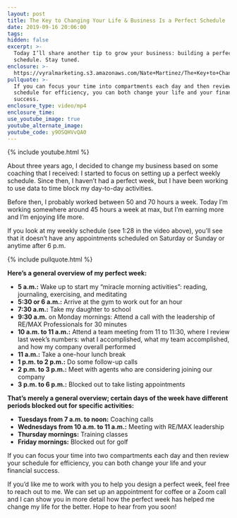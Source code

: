 ```yaml
---
layout: post
title: The Key to Changing Your Life & Business Is a Perfect Schedule
date: 2019-09-16 20:06:00
tags:
hidden: false
excerpt: >-
  Today I’ll share another tip to grow your business: building a perfect weekly
  schedule. Stay tuned.
enclosure: >-
  https://vyralmarketing.s3.amazonaws.com/Nate+Martinez/The+Key+to+Changing+Your+Life+%26+Business+Is+a+Perfect+Schedule.mp4
pullquote: >-
  If you can focus your time into compartments each day and then review your
  schedule for efficiency, you can both change your life and your financial
  success.
enclosure_type: video/mp4
enclosure_time:
use_youtube_image: true
youtube_alternate_image:
youtube_code: y9OSQHVvQA0
---
```


{% include youtube.html %}

About three years ago, I decided to change my business based on some coaching that I received: I started to focus on setting up a perfect weekly schedule. Since then, I haven’t had a perfect week, but I have been working to use data to time block my day-to-day activities.

Before then, I probably worked between 50 and 70 hours a week. Today I’m working somewhere around 45 hours a week at max, but I’m earning more and I’m enjoying life more.

If you look at my weekly schedule (see 1:28 in the video above), you’ll see that it doesn’t have any appointments scheduled on Saturday or Sunday or anytime after 6 p.m.

{% include pullquote.html %}

**Here’s a general overview of my perfect week:**

* **5 a.m.:** Wake up to start my “miracle morning activities”: reading, journaling, exercising, and meditating
* **5:30 or 6 a.m.:** Arrive at the gym to work out for an hour&nbsp;
* **7:30 a.m.:** Take my daughter to school
* **9:30 a.m.** on Monday mornings: Attend a call with the leadership of RE/MAX Professionals for 30 minutes
* **10 a.m. to 11 a.m.:** Attend a team meeting from 11 to 11:30, where I review last week’s numbers: what I accomplished, what my team accomplished, and how my company overall performed
* **11 a.m.:** Take a one-hour lunch break
* **1 p.m. to 2 p.m.:** Do some follow-up calls
* **2 p.m. to 3 p.m.:** Meet with agents who are considering joining our company
* **3 p.m. to 6 p.m.:** Blocked out to take listing appointments

**That’s merely a general overview; certain days of the week have different periods blocked out for specific activities:**

* **Tuesdays from 7 a.m. to noon:** Coaching calls
* **Wednesdays from 10 a.m. to 11 a.m.:** Meeting with RE/MAX leadership
* **Thursday mornings:** Training classes
* **Friday mornings:** Blocked out for golf

If you can focus your time into two compartments each day and then review your schedule for efficiency, you can both change your life and your financial success.

If you’d like me to work with you to help you design a perfect week, feel free to reach out to me. We can set up an appointment for coffee or a Zoom call and I can show you in more detail how the perfect week has helped me change my life for the better. Hope to hear from you soon\!<br>&nbsp;